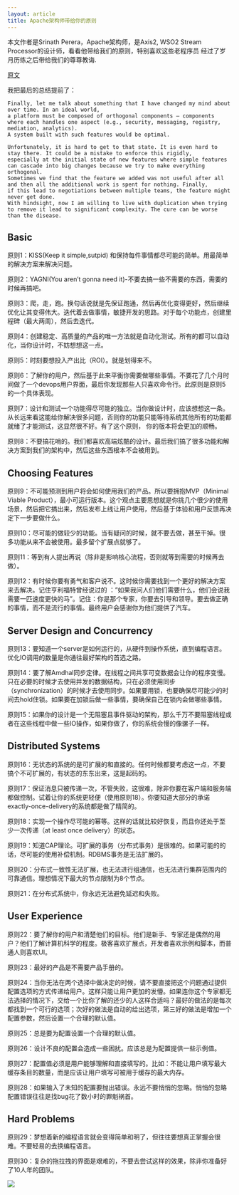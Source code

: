 ```yaml
---
layout: article
title: Apache架构师带给你的原则
---
```

本文作者是Srinath Perera，Apache架构师，是Axis2, WSO2 Stream Processor的设计师，看看他带给我们的原则，特别喜欢这些老程序员
经过了岁月历练之后带给我们的尊尊教诲.
     
     
[原文](https://medium.com/hackernoon/first-do-no-harm-30-principles-that-helped-me-avoid-fly-by-architecture-reviews-e8952ac632a)



我把最后的总结提前了：

```
Finally, let me talk about something that I have changed my mind about over time. In an ideal world, 
a platform must be composed of orthogonal components — components where each handles one aspect (e.g., security, messaging, registry, mediation, analytics). 
A system built with such features would be optimal.

Unfortunately, it is hard to get to that state. It is even hard to stay there. It could be a mistake to enforce this rigidly, 
especially at the initial state of new features where simple features can cascade into big changes because we try to make everything orthogonal. 
Sometimes we find that the feature we added was not useful after all and then all the additional work is spent for nothing. Finally, 
if this lead to negotiations between multiple teams, the feature might never get done.
With hindsight, now I am willing to live with duplication when trying to remove it lead to significant complexity. The cure can be worse than the disease.

```


## Basic


原则1：KISS(Keep it simple,sutpid) 和保持每件事情都尽可能的简单。用最简单的解决方案来解决问题。

 

原则2：YAGNI(You aren’t gonna need it)-不要去搞一些不需要的东西，需要的时候再搞吧。


 
原则3：爬，走，跑。换句话说就是先保证跑通，然后再优化变得更好，然后继续优化让其变得伟大。迭代着去做事情，敏捷开发的思路。对于每个功能点，创建里程碑（最大两周），然后去迭代。



原则4：创建稳定、高质量的产品的唯一方法就是自动化测试。所有的都可以自动化，当你设计时，不妨想想这一点。

 
原则5：时刻要想投入产出比（ROI）。就是划得来不。


原则6：了解你的用户，然后基于此来平衡你需要做哪些事情。不要花了几个月时间做了一个devops用户界面，最后你发现那些人只喜欢命令行。此原则是原则5的一个具体表现。


原则7：设计和测试一个功能得尽可能的独立。当你做设计时，应该想想这一条。从长远来看这能给你解决很多问题，否则你的功能只能等待系统其他所有的功能都就绪了才能测试，这显然很不好。有了这个原则， 你的版本将会更加的顺畅。


原则8：不要搞花哨的。我们都喜欢高端炫酷的设计。最后我们搞了很多功能和解决方案到我们的架构中，然后这些东西根本不会被用到。


## Choosing Features

原则9：不可能预测到用户将会如何使用我们的产品。所以要拥抱MVP（Minimal Viable Product），最小可运行版本。这个观点主要思想就是你挑几个很少的使用场景，然后把它搞出来，然后发布上线让用户使用，然后基于体验和用户反馈再决定下一步要做什么。


原则10：尽可能的做较少的功能。当有疑问的时候，就不要去做，甚至干掉。很多功能从来不会被使用。最多留个扩展点就够了。
 

原则11：等到有人提出再说（除非是影响核心流程，否则就等到需要的时候再去做）。


原则12：有时候你要有勇气和客户说不。这时候你需要找到一个更好的解决方案来去解决。记住亨利福特曾经说过的 ：”如果我问人们他们需要什么，他们会说我需要一匹速度更快的马”。记住：你是那个专家，你要去引导和领导。要去做正确的事情，而不是流行的事情。最终用户会感谢你为他们提供了汽车。

## Server Design and Concurrency

原则13：要知道一个server是如何运行的，从硬件到操作系统，直到编程语言。优化IO调用的数量是你通往最好架构的首选之路。

 

原则14：要了解Amdhal同步定律。在线程之间共享可变数据会让你的程序变慢。只在必要的时候才去使用并发的数据结构，只在必须使用同步（synchronization）的时候才去使用同步。如果要用锁，也要确保尽可能少的时间去hold住锁。如果要在加锁后做一些事情，要确保自己在锁内会做哪些事情。

 

原则15：如果你的设计是一个无阻塞且事件驱动的架构，那么千万不要阻塞线程或者在这些线程中做一些IO操作，如果你做了，你的系统会慢的像骡子一样。


## Distributed Systems

原则16：无状态的系统的是可扩展的和直接的。任何时候都要考虑这一点，不要搞个不可扩展的，有状态的东东出来，这是起码的。


原则17：保证消息只被传递一次，不管失败，这很难，除非你要在客户端和服务端都做控制。试着让你的系统更轻便（使用原则18）。你要知道大部分的承诺exactly-once-delivery的系统都是做了精简的。


原则18：实现一个操作尽可能的幂等。这样的话就比较好恢复，而且你还处于至少一次传递（at least once delivery）的状态。


原则19：知道CAP理论。可扩展的事务（分布式事务）是很难的。如果可能的的话，尽可能的使用补偿机制。RDBMS事务是无法扩展的。

原则20：分布式一致性无法扩展，也无法进行组通信，也无法进行集群范围内的可靠通信。理想情况下最大的节点限制为8个节点。


原则21：在分布式系统中，你永远无法避免延迟和失败。


## User Experience

原则22：要了解你的用户和清楚他们的目标。他们是新手、专家还是偶然的用户？他们了解计算机科学的程度。极客喜欢扩展点，开发者喜欢示例和脚本，而普通人则喜欢UI。

 

原则23：最好的产品是不需要产品手册的。

 

原则24：当你无法在两个选择中做决定的时候，请不要直接把这个问题通过提供配置选项的方式传递给用户。这样只能让用户更加的发懵。如果连你这个专家都无法选择的情况下，交给一个比你了解的还少的人这样合适吗？最好的做法的是每次都找到一个可行的选项；次好的做法是自动的给出选项，第三好的做法是增加一个配置参数，然后设置一个合理的默认值。

 

原则25：总是要为配置设置一个合理的默认值。

 

原则26：设计不良的配置会造成一些困扰。应该总是为配置提供一些示例值。

 

原则27：配置值必须是用户能够理解和直接填写的。比如：不能让用户填写最大缓存条目的数量，而是应该让用户填写可被用于缓存的最大内存。

 

原则28：如果输入了未知的配置要抛出错误。永远不要悄悄的忽略。悄悄的忽略配置错误往往是找bug花了数小时的罪魁祸首。


## Hard Problems

原则29：梦想着新的编程语言就会变得简单和明了，但往往要想真正掌握会很难。不要轻易的去换编程语言。


原则30：复杂的拖拉拽的界面是艰难的，不要去尝试这样的效果，除非你准备好了10人年的团队。


![](https://hackernoon.com/hn-images/1*sVbG7e6LmlaBohy6V0y0IQ.png)